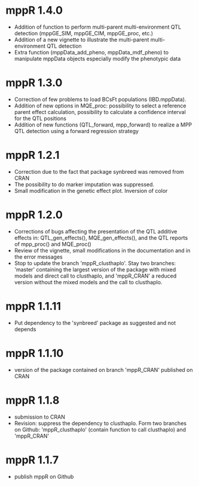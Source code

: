 # mppR 1.4.0
* Addition of function to perform multi-parent multi-environment QTL detection (mppGE_SIM, mppGE_CIM, mppGE_proc, etc.)
* Addition of a new vignette to illustrate the multi-parent multi-environment QTL detection
* Extra function (mppData_add_pheno, mppData_mdf_pheno) to manipulate mppData objects especially modify the phenotypic data

# mppR 1.3.0
* Correction of few problems to load BCsFt populations (IBD.mppData).
* Addition of new options in MQE_proc: possibility to select a reference parent
effect calculation, possibility to calculate a confidence interval for the QTL positions
* Addition of new functions (QTL_forward, mpp_forward) to realize a MPP QTL detection
using a forward regression strategy

# mppR 1.2.1
* Correction due to the fact that package synbreed was removed from CRAN
* The possibility to do marker imputation was suppressed.
* Small modification in the genetic effect plot. Inversion of color

# mppR 1.2.0
* Corrections of bugs affecting the presentation of the QTL additive effects in: QTL_gen_effects(), MQE_gen_effects(), and the QTL reports of mpp_proc() and MQE_proc()
* Review of the vignette, small modifications in the documentation and in the error messages
* Stop to update the branch 'mppR_clusthaplo'. Stay two branches: 'master' containing the largest version of the package with mixed models and direct call to clusthaplo, and 'mppR_CRAN' a reduced version without the mixed models and the call to clusthaplo. 

# mppR 1.1.11
* Put dependency to the 'synbreed' package as suggested and not depends

# mppR 1.1.10
* version of the package contained on branch 'mppR_CRAN' published on CRAN

# mppR 1.1.8
* submission to CRAN
* Revision: suppress the dependency to clusthaplo. Form two branches on Github: 'mppR_clusthaplo' (contain function to call clusthaplo) and 'mppR_CRAN'

# mppR 1.1.7
* publish mppR on Github